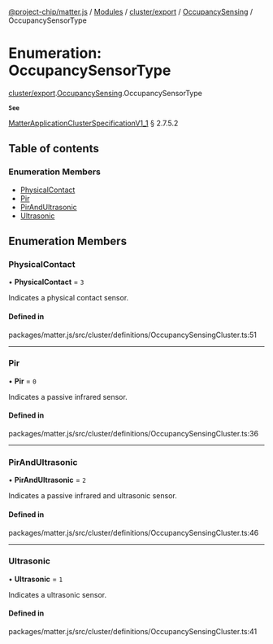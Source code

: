 [@project-chip/matter.js](../README.md) / [Modules](../modules.md) / [cluster/export](../modules/cluster_export.md) / [OccupancySensing](../modules/cluster_export.OccupancySensing.md) / OccupancySensorType

# Enumeration: OccupancySensorType

[cluster/export](../modules/cluster_export.md).[OccupancySensing](../modules/cluster_export.OccupancySensing.md).OccupancySensorType

**`See`**

[MatterApplicationClusterSpecificationV1_1](../interfaces/spec_export.MatterApplicationClusterSpecificationV1_1.md) § 2.7.5.2

## Table of contents

### Enumeration Members

- [PhysicalContact](cluster_export.OccupancySensing.OccupancySensorType.md#physicalcontact)
- [Pir](cluster_export.OccupancySensing.OccupancySensorType.md#pir)
- [PirAndUltrasonic](cluster_export.OccupancySensing.OccupancySensorType.md#pirandultrasonic)
- [Ultrasonic](cluster_export.OccupancySensing.OccupancySensorType.md#ultrasonic)

## Enumeration Members

### PhysicalContact

• **PhysicalContact** = ``3``

Indicates a physical contact sensor.

#### Defined in

packages/matter.js/src/cluster/definitions/OccupancySensingCluster.ts:51

___

### Pir

• **Pir** = ``0``

Indicates a passive infrared sensor.

#### Defined in

packages/matter.js/src/cluster/definitions/OccupancySensingCluster.ts:36

___

### PirAndUltrasonic

• **PirAndUltrasonic** = ``2``

Indicates a passive infrared and ultrasonic sensor.

#### Defined in

packages/matter.js/src/cluster/definitions/OccupancySensingCluster.ts:46

___

### Ultrasonic

• **Ultrasonic** = ``1``

Indicates a ultrasonic sensor.

#### Defined in

packages/matter.js/src/cluster/definitions/OccupancySensingCluster.ts:41
